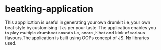 # beatking-application
This appplication is useful in generating your own drumkit i.e, your own beat style by customising it as per your taste. 
The application enables you to play multiple drumbeat sounds i.e, snare ,hihat and kick of various flavours.The application is built using OOPs concept of JS. No libraries used.
